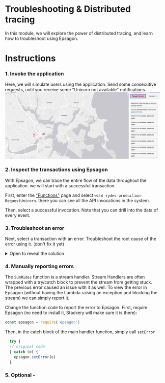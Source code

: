 # Troubleshooting & Distributed tracing
In this module, we will explore the power of distributed tracing, and learn how
to troubleshoot using Epsagon.

# Instructions
### 1. Invoke the application
Here, we will simulate users using the application. Send some consecutive
requests, until you receive some "Unicorn not available" notifications. 
![Unicorn not available](./images/07-unicorn-not-available.png)


### 2. Inspect the transactions using Epsagon
With Epsagon, we can trace the entire flow of the data throughout the
application. we will start with a successful transaction.

First, enter the ["Functions"](https://dashboard.epsagon.com/functions) page and
select `wild-rydes-production-RequestUnicorn`. there you can see all the API
invocations in the system.
<!-- FIXME: add photo --> 
Then, select a successful invocation. Note that you can drill into the data of
every event.
<!-- FIXME: add photo --> 

### 3. Troubleshoot an error
Next, select a transaction with an error. Troubleshoot the root cause of the
error using it. (don't fix it yet)
<details>
<summary> Open to reveal the solution</summary>
<br>
When a user requests a unicorn and the selected one is not available, a message
is still being dispatched to the `UnicornDispached` SNS! This causes a faulty
message to pass downstream and the next function malfunctions
</details>

### 4. Manually reporting errors
The `SumRides` function is a stream handler. Stream Handlers are often wrapped 
with a try/catch block to prevent the stream from getting stuck. The previous
error caused an issue with it as well. To view the error in Epsagon (without
having the Lambda raising an exception and blocking the stream) we can simply
report it.

Change the function code to report the error to Epsagon. First, require
Epsagon (no need to install it, Stackery will make sure it is there):
```javascript
const epsagon = require('epsagon')
```
Then, in the catch block of the main handler function, simply call `setError`
```javascript
  try {
  // original code
  } catch (e) {
    epsagon.setError(e)
  }
```

### 5. Optional -